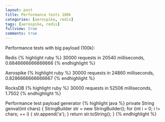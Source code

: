 ```yaml
---
layout: post
title: Performance tests 100k
categories: [aerospike, redis]
tags: [aerospike, redis]
fullview: true
comments: true
---
```


Performance tests with big payload (100k):

Redis
{% highlight ruby %}
30000 requests in 20540 milliseconds, 0.6846666666666666
{% endhighlight %}

Aerospike
{% highlight ruby %}
30000 requests in 24860 milliseconds, 0.8286666666666667
{% endhighlight %}

RocksDB 
{% highlight ruby %}
30000 requests in 52506 milliseconds, 1.7502
{% endhighlight %}

Performance test payload generator
{% highlight java %}
	private String genval(int chars) {
		StringBuilder str = new StringBuilder();
		for (int i = 0; i != chars; ++ i) {
			str.append('a');
		}
		return str.toString();
	}
{% endhighlight %}
